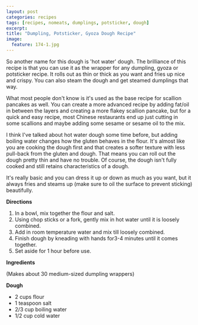 ```yaml
---
layout: post
categories: recipes
tags: [recipes, nomeats, dumplings, potsticker, dough]
excerpt: 
title: "Dumpling, Potsticker, Gyoza Dough Recipe"
image:
  feature: 174-1.jpg
---
```


So another name for this dough is 'hot water' dough.  The brilliance of this recipe is that you can use it as the wrapper for any dumpling, gyoza or potsticker recipe.  It rolls out as thin or thick as you want and fries up nice and crispy.  You can also steam the dough and get steamed dumplings that way.

What most people don't know is it's used as the base recipe for scallion pancakes as well.  You can create a more advanced recipe by adding fat/oil in between the layers and creating a more flakey scallion pancake, but for a quick and easy recipe, most Chinese restaurants end up just cutting in some scallions and maybe adding some sesame or sesame oil to the mix.

I think I've talked about hot water dough some time before, but adding boiling water changes how the gluten behaves in the flour. It's almost like you are cooking the dough first and that creates a softer texture with less pull-back from the gluten and dough.  That means you can roll out the dough pretty thin and have no trouble.  Of course, the dough isn't fully cooked and still retains characteristics of a dough.

It's really basic and you can dress it up or down as much as you want, but it always fries and steams up (make sure to oil the surface to prevent sticking) beautifully. 


__Directions__
 
1. In a bowl, mix together the flour and salt.
2. Using chop sticks or a fork, gently mix in hot water until it is loosely combined. 
3. Add in room temperature water and mix till loosely combined. 
4. Finish dough by kneading with hands for3-4 minutes until it comes together.
5. Set aside for 1 hour before use. 
<section class='recipe'>
<p><strong>Ingredients</strong></p>

<p>(Makes about 30 medium-sized dumpling wrappers)</p>

<p><strong>Dough</strong></p>

<ul><li>2 cups flour</li><li>1 teaspoon salt</li><li>2/3 cup boiling water</li><li>1/2 cup cold water</li></ul></section>